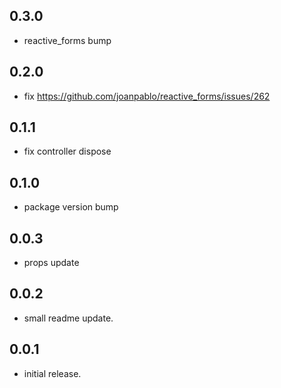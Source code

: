 ## 0.3.0
* reactive_forms bump

## 0.2.0
* fix https://github.com/joanpablo/reactive_forms/issues/262

## 0.1.1
* fix controller dispose

## 0.1.0
* package version bump

## 0.0.3
* props update

## 0.0.2
* small readme update.

## 0.0.1
* initial release.

